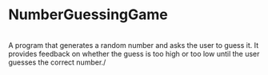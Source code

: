 # NumberGuessingGame
<br>A program that generates a random number and asks the user to guess it. It provides feedback on whether the guess is too high or too low until the user guesses the correct number./<br>
